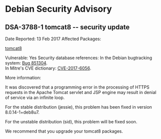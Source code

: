 
Debian Security Advisory
========================


DSA-3788-1 tomcat8 -- security update
-------------------------------------



Date Reported:
13 Feb 2017
Affected Packages:

[tomcat8](https://packages.debian.org/src:tomcat8)

Vulnerable:
Yes
Security database references:
In the Debian bugtracking system: [Bug 851304](https://bugs.debian.org/cgi-bin/bugreport.cgi?bug=851304).  
In Mitre's CVE dictionary: [CVE-2017-6056](https://security-tracker.debian.org/tracker/CVE-2017-6056).  

More information:

It was discovered that a programming error in the processing of HTTPS
requests in the Apache Tomcat servlet and JSP engine may result in
denial of service via an infinite loop.


For the stable distribution (jessie), this problem has been fixed in
version 8.0.14-1+deb8u7.


For the unstable distribution (sid), this problem will be fixed soon.


We recommend that you upgrade your tomcat8 packages.





